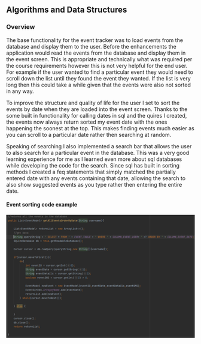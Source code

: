## Algorithms and Data Structures

### Overview

The base functionality for the event tracker was to load events from the database and display them to the user. Before the enhancements the application would read the events from the database and display them in the event screen. This is appropriate and technically what was required per the course requirements however this is not very helpful for the end user. For example if the user wanted to find a particular event they would need to scroll down the list until they found the event they wanted. If the list is very long then this could take a while given that the events were also not sorted in any way. 

To improve the structure and quality of life for the user I set to sort the events by date when they are loaded into the event screen. Thanks to the some built in functionality for calling dates in sql and the quires I created, the events now always return sorted my event date with the ones happening the soonest at the top. This makes finding events much easier as you can scroll to a particular date rather then searching at random. 

Speaking of searching I also implemented a search bar that allows the user to also search for a particular event in the database. This was a very good learning experience for me as I learned even more about sql databases while developing the code for the search. Since sql has built in sorting methods I created a feq statements that simply matched the partially entered date with any events containing that date, allowing the search to also show suggested events as you type rather then entering the entire date. 

#### Event sorting code example
![Event-sorting](/images/EventSorting.PNG)
